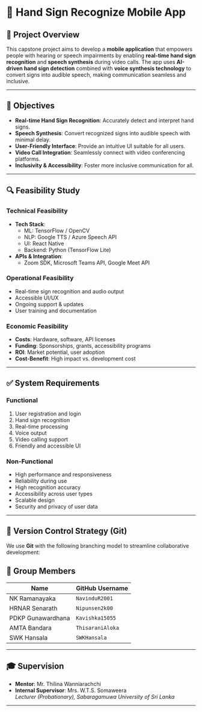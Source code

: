 # 🤟 Hand Sign Recognize Mobile App

## 📱 Project Overview

This capstone project aims to develop a **mobile application** that empowers people with hearing or speech impairments by enabling **real-time hand sign recognition** and **speech synthesis** during video calls. The app uses **AI-driven hand sign detection** combined with **voice synthesis technology** to convert signs into audible speech, making communication seamless and inclusive.

---

## 🎯 Objectives

- **Real-time Hand Sign Recognition**: Accurately detect and interpret hand signs.
- **Speech Synthesis**: Convert recognized signs into audible speech with minimal delay.
- **User-Friendly Interface**: Provide an intuitive UI suitable for all users.
- **Video Call Integration**: Seamlessly connect with video conferencing platforms.
- **Inclusivity & Accessibility**: Foster more inclusive communication for all.

---

## 🔍 Feasibility Study

### Technical Feasibility

- **Tech Stack**:
  - ML: TensorFlow / OpenCV
  - NLP: Google TTS / Azure Speech API
  - UI: React Native
  - Backend: Python (TensorFlow Lite)
- **APIs & Integration**:
  - Zoom SDK, Microsoft Teams API, Google Meet API

### Operational Feasibility

- Real-time sign recognition and audio output
- Accessible UI/UX
- Ongoing support & updates
- User training and documentation

### Economic Feasibility

- **Costs**: Hardware, software, API licenses
- **Funding**: Sponsorships, grants, accessibility programs
- **ROI**: Market potential, user adoption
- **Cost-Benefit**: High impact vs. development cost

---

## ✅ System Requirements

### Functional

1. User registration and login
2. Hand sign recognition
3. Real-time processing
4. Voice output
5. Video calling support
6. Friendly and accessible UI

### Non-Functional

- High performance and responsiveness
- Reliability during use
- High recognition accuracy
- Accessibility across user types
- Scalable design
- Security and privacy of user data

---

## 🌱 Version Control Strategy (Git)

We use **Git** with the following branching model to streamline collaborative development:

## 👥 Group Members

| Name                  | GitHub Username      |
|-----------------------|----------------------|
| NK Ramanayaka         | `NavinduR2001`      |
| HRNAR Senarath        | `Nipunsen2k00`     |
| PDKP Gunawardhana     | `Kavishka15055`  |
| AMTA Bandara          | `ThisaraniAloka`       |
| SWK Hansala           | `SWKHansala`        |

---

## 🎓 Supervision

- **Mentor**: Mr. Thilina Wanniarachchi  
- **Internal Supervisor**: Mrs. W.T.S. Somaweera  
  *Lecturer (Probationary), Sabaragamuwa University of Sri Lanka*

---
